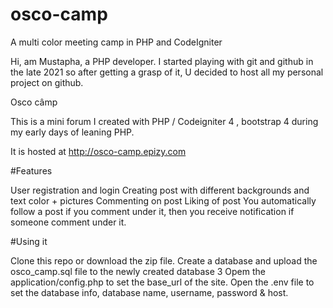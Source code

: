 # osco-camp
A multi color meeting camp in PHP and CodeIgniter

Hi, am Mustapha, a PHP developer. I started playing with git and github in the late 2021 so after getting a grasp of it, U decided to host all my personal project on github.

Osco câmp

This is a mini forum I created with PHP / Codeigniter 4 , bootstrap 4  during my early days of leaning PHP.

It is hosted at http://osco-camp.epizy.com

#Features

User registration and login
Creating post with different backgrounds and text color + pictures
Commenting on post 
Liking of post
You automatically follow a post if you comment under it, then you receive notification if someone comment under it.

#Using it

Clone this repo or download the zip file.
Create a database and upload the osco_camp.sql file to the newly created database 3 Opem the application/config.php to set the base_url of the site.
Open the .env file to set the database info, database name, username, password & host.
